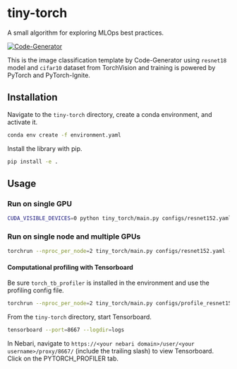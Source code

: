 # tiny-torch

A small algorithm for exploring MLOps best practices.

[![Code-Generator](https://badgen.net/badge/Template%20by/Code-Generator/ee4c2c?labelColor=eaa700)](https://github.com/pytorch-ignite/code-generator)

This is the image classification template by Code-Generator using `resnet18` model and `cifar10` dataset from TorchVision and training is powered by PyTorch and PyTorch-Ignite.

## Installation

Navigate to the `tiny-torch` directory, create a conda environment, and activate it.

```bash
conda env create -f environment.yaml
```
Install the library with pip.

```bash
pip install -e .
```

## Usage

### Run on single GPU

```bash
CUDA_VISIBLE_DEVICES=0 python tiny_torch/main.py configs/resnet152.yaml
```

### Run on single node and multiple GPUs

```bash
torchrun --nproc_per_node=2 tiny_torch/main.py configs/resnet152.yaml --backend=nccl
```


#### Computational profiling with Tensorboard

Be sure `torch_tb_profiler` is installed in the environment and use the profiling config file.

```bash
torchrun --nproc_per_node=2 tiny_torch/main.py configs/profile_resnet152.yaml --backend=nccl
```
From the `tiny-torch` directory, start Tensorboard.

```bash
tensorboard --port=8667 --logdir=logs
```
In Nebari, navigate to `https://<your nebari domain>/user/<your username>/proxy/8667/` (include the trailing slash) to view Tensorboard.  Click on the PYTORCH_PROFILER tab.
